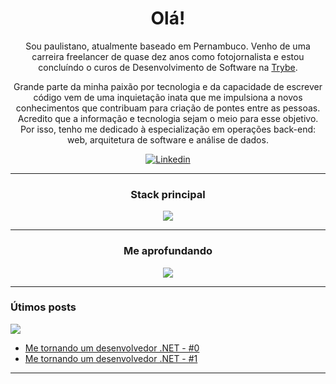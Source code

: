 <h1 align="center">Olá!</h1>

<p align="center">
  Sou paulistano, atualmente baseado em Pernambuco. Venho de uma carreira freelancer de quase dez anos como fotojornalista e estou concluíndo o curos de  Desenvolvimento de Software na <a href= https://github.com/betrybe>Trybe</a>.
</p>
<p align="center">
  Grande parte da minha paixão por tecnologia e da capacidade de escrever código vem de uma inquietação inata que me impulsiona a novos conhecimentos que contribuam para criação de pontes entre as pessoas. Acredito que a informação e tecnologia sejam o meio para esse objetivo. Por isso, tenho me dedicado à especialização em operações back-end: web, arquitetura de software e análise de dados.
</p>
<p align="center">
  <a href=https://www.linkedin.com/in/dvths/>
    <img alt="Linkedin" src=https://img.shields.io/badge/-Linkedin-blue?style=flat-square&logo=Linkedin&logoColor=white/>
  </a>
</p>

--- 
<h3 align="center">Stack principal</h3>

<p align="center">
  <a href="https://skillicons.dev">
    <img src="https://skillicons.dev/icons?i=git,docker,neovim,vscode,linux,mysql,nodejs,typescript,prisma,jest" />
  </a>
</p>

<!-- &perline=5 -->
---

<h3 align="center">Me aprofundando</h3>

<p align="center">
  <a href="https://skillicons.dev">
    <img src="https://skillicons.dev/icons?i=mongodb,dotnet,cs,kubernetes,aws" />
  </a>

----

### Útimos posts
<img src="https://img.shields.io/badge/dev.to-0A0A0A?style=for-the-badge&logo=devdotto&logoColor=white" /> 

- [Me tornando um desenvolvedor .NET - #0](https://dev.to/dvths/me-tornando-um-desenvolvedor-net-0-1n15)
- [Me tornando um desenvolvedor .NET - #1](https://dev.to/dvths/me-tornando-um-desenvolvedor-net-1-55e2)

---
